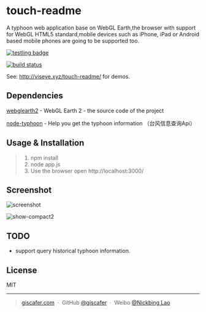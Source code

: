 # touch-readme

A typhoon web application base on WebGL Earth,the browser with support for WebGL HTML5 standard,mobile devices such as iPhone, iPad or Android based mobile phones are going to be supported too.

[![testling badge](https://ci.testling.com/substack/quote-stream.png)](https://ci.testling.com/substack/quote-stream)

[![build status](https://secure.travis-ci.org/substack/quote-stream.png)](http://travis-ci.org/substack/quote-stream)


See: http://viseye.xyz/touch-readme/ for demos.

## Dependencies 

[webglearth2](https://github.com/webglearth/webglearth2) - WebGL Earth 2 - the source code of the project

[node-typhoon](https://github.com/giscafer/node-typhoon) - Help you get the typhoon information （台风信息查询Api）

## Usage & Installation

> 1. npm install
> 2. node app.js
> 3. Use the browser open http://localhost:3000/

## Screenshot

![screenshot](./public/images/screenshot.png)

![show-compact2](./public/images/show-compact2.gif)

## TODO

* support query historical typhoon information.

## License

MIT

---

> [giscafer.com](http://giscafer.com) &nbsp;&middot;&nbsp;
> GitHub [@giscafer](https://github.com/giscafer) &nbsp;&middot;&nbsp;
> Weibo [@Nickbing Lao](https://weibo.com/laohoubin)